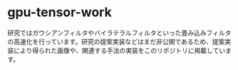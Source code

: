 # gpu-tensor-work
研究ではガウシアンフィルタやバイラテラルフィルタといった畳み込みフィルタの高速化を行っています。研究の提案実装などはまだ非公開であるため、提案実装により得られた画像や、関連する手法の実装をこのリポジトリに掲載しています。
